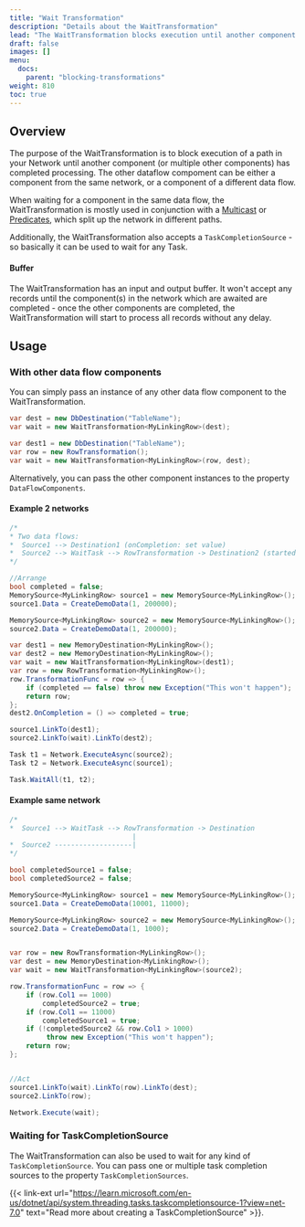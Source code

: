 ```yaml
---
title: "Wait Transformation"
description: "Details about the WaitTransformation"
lead: "The WaitTransformation blocks execution until another component in the network has completed processing all records."
draft: false
images: []
menu:
  docs:
    parent: "blocking-transformations"
weight: 810
toc: true
---
```



## Overview

The purpose of the WaitTransformation is to block execution of a path in your Network until another component (or multiple other components) has completed processing. The other dataflow compoment can be either a component from the same network, or a component of a different data flow.

When waiting for a component in the same data flow, the WaitTransformation is mostly used in conjunction with a [Multicast](../../transformations/multicast) or [Predicates](../../getting-started/linking/#predicates), which split up the network in different paths.

Additionally, the WaitTransformation also accepts a `TaskCompletionSource` - so basically it can be used to wait for any Task.

#### Buffer

The WaitTransformation has an input and output buffer. It won't accept any records until the component(s) in the network which are awaited are completed - once the other components are completed, the WaitTransformation will start to process all records without any delay.

## Usage

### With other data flow components

You can simply pass an instance of any other data flow component to the WaitTransformation.

```C#
var dest = new DbDestination("TableName");
var wait = new WaitTransformation<MyLinkingRow>(dest);
```

```C#
var dest1 = new DbDestination("TableName");
var row = new RowTransformation();
var wait = new WaitTransformation<MyLinkingRow>(row, dest);
```

Alternatively, you can pass the other component instances to the property `DataFlowComponents`.

#### Example 2 networks

```C#
/*
* Two data flows:
*  Source1 --> Destination1 (onCompletion: set value)
*  Source2 --> WaitTask --> RowTransformation -> Destination2 (started first)
*/

//Arrange
bool completed = false;
MemorySource<MyLinkingRow> source1 = new MemorySource<MyLinkingRow>();
source1.Data = CreateDemoData(1, 200000);

MemorySource<MyLinkingRow> source2 = new MemorySource<MyLinkingRow>();
source2.Data = CreateDemoData(1, 200000);

var dest1 = new MemoryDestination<MyLinkingRow>();
var dest2 = new MemoryDestination<MyLinkingRow>();
var wait = new WaitTransformation<MyLinkingRow>(dest1);
var row = new RowTransformation<MyLinkingRow>();
row.TransformationFunc = row => {
    if (completed == false) throw new Exception("This won't happen");
    return row;
};
dest2.OnCompletion = () => completed = true;

source1.LinkTo(dest1);
source2.LinkTo(wait).LinkTo(dest2);

Task t1 = Network.ExecuteAsync(source2);
Task t2 = Network.ExecuteAsync(source1);

Task.WaitAll(t1, t2);
```

#### Example same network

```C#
/*
*  Source1 --> WaitTask --> RowTransformation -> Destination
                              |
*  Source2 -------------------|
*/

bool completedSource1 = false;
bool completedSource2 = false;

MemorySource<MyLinkingRow> source1 = new MemorySource<MyLinkingRow>();
source1.Data = CreateDemoData(10001, 11000);

MemorySource<MyLinkingRow> source2 = new MemorySource<MyLinkingRow>();
source2.Data = CreateDemoData(1, 1000);


var row = new RowTransformation<MyLinkingRow>();
var dest = new MemoryDestination<MyLinkingRow>();
var wait = new WaitTransformation<MyLinkingRow>(source2);

row.TransformationFunc = row => {
    if (row.Col1 == 1000)
        completedSource2 = true;
    if (row.Col1 == 11000)
        completedSource1 = true;
    if (!completedSource2 && row.Col1 > 1000)
         throw new Exception("This won't happen");
    return row;
};


//Act
source1.LinkTo(wait).LinkTo(row).LinkTo(dest);
source2.LinkTo(row);

Network.Execute(wait);
```

### Waiting for TaskCompletionSource

The WaitTransformation can also be used to wait for any kind of `TaskCompletionSource`. You can pass one or multiple task completion sources to the property `TaskCompletionSources`.

{{< link-ext url="https://learn.microsoft.com/en-us/dotnet/api/system.threading.tasks.taskcompletionsource-1?view=net-7.0" text="Read more about creating a TaskCompletionSource" >}}.
